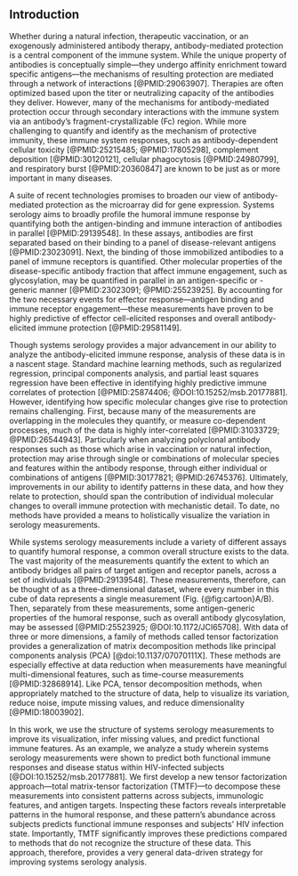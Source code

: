 ## Introduction

Whether during a natural infection, therapeutic vaccination, or an exogenously administered antibody therapy, antibody-mediated protection is a central component of the immune system. While the unique property of antibodies is conceptually simple—they undergo affinity enrichment toward specific antigens—the mechanisms of resulting protection are mediated through a network of interactions [@PMID:29063907]. Therapies are often optimized based upon the titer or neutralizing capacity of the antibodies they deliver. However, many of the mechanisms for antibody-mediated protection occur through secondary interactions with the immune system via an antibody’s fragment-crystallizable (Fc) region. While more challenging to quantify and identify as the mechanism of protective immunity, these immune system responses, such as antibody-dependent cellular toxicity [@PMID:25215485; @PMID:17805298], complement deposition [@PMID:30120121], cellular phagocytosis [@PMID:24980799], and respiratory burst [@PMID:20360847] are known to be just as or more important in many diseases.

A suite of recent technologies promises to broaden our view of antibody-mediated protection as the microarray did for gene expression. Systems serology aims to broadly profile the humoral immune response by quantifying both the antigen-binding and immune interaction of antibodies in parallel [@PMID:29139548]. In these assays, antibodies are first separated based on their binding to a panel of disease-relevant antigens [@PMID:23023091]. Next, the binding of those immobilized antibodies to a panel of immune receptors is quantified. Other molecular properties of the disease-specific antibody fraction that affect immune engagement, such as glycosylation, may be quantified in parallel in an antigen-specific or -generic manner [@PMID:23023091; @PMID:25523925]. By accounting for the two necessary events for effector response—antigen binding and immune receptor engagement—these measurements have proven to be highly predictive of effector cell-elicited responses and overall antibody-elicited immune protection [@PMID:29581149].

Though systems serology provides a major advancement in our ability to analyze the antibody-elicited immune response, analysis of these data is in a nascent stage. Standard machine learning methods, such as regularized regression, principal components analysis, and partial least squares regression have been effective in identifying highly predictive immune correlates of protection [@PMID:25874406; @DOI:10.15252/msb.20177881]. However, identifying how specific molecular changes give rise to protection remains challenging. First, because many of the measurements are overlapping in the molecules they quantify, or measure co-dependent processes, much of the data is highly inter-correlated [@PMID:31033729; @PMID:26544943]. Particularly when analyzing polyclonal antibody responses such as those which arise in vaccination or natural infection, protection may arise through single or combinations of molecular species and features within the antibody response, through either individual or combinations of antigens [@PMID:30177821; @PMID:26745376]. Ultimately, improvements in our ability to identify patterns in these data, and how they relate to protection, should span the contribution of individual molecular changes to overall immune protection with mechanistic detail. To date, no methods have provided a means to holistically visualize the variation in serology measurements.

While systems serology measurements include a variety of different assays to quantify humoral response, a common overall structure exists to the data. The vast majority of the measurements quantify the extent to which an antibody bridges all pairs of target antigen and receptor panels, across a set of individuals [@PMID:29139548]. These measurements, therefore, can be thought of as a three-dimensional dataset, where every number in this cube of data represents a single measurement (Fig. {@fig:cartoon}A/B). Then, separately from these measurements, some antigen-generic properties of the humoral response, such as overall antibody glycosylation, may be assessed [@PMID:25523925; @DOI:10.1172/JCI65708]. With data of three or more dimensions, a family of methods called tensor factorization provides a generalization of matrix decomposition methods like principal components analysis (PCA) [@doi:10.1137/07070111X]. These methods are especially effective at data reduction when measurements have meaningful multi-dimensional features, such as time-course measurements [@PMID:32868914]. Like PCA, tensor decomposition methods, when appropriately matched to the structure of data, help to visualize its variation, reduce noise, impute missing values, and reduce dimensionality [@PMID:18003902].

In this work, we use the structure of systems serology measurements to improve its visualization, infer missing values, and predict functional immune features. As an example, we analyze a study wherein systems serology measurements were shown to predict both functional immune responses and disease status within HIV-infected subjects [@DOI:10.15252/msb.20177881]. We first develop a new tensor factorization approach—total matrix-tensor factorization (TMTF)—to decompose these measurements into consistent patterns across subjects, immunologic features, and antigen targets. Inspecting these factors reveals interpretable patterns in the humoral response, and these pattern’s abundance across subjects predicts functional immune responses and subjects' HIV infection state. Importantly, TMTF significantly improves these predictions compared to methods that do not recognize the structure of these data. This approach, therefore, provides a very general data-driven strategy for improving systems serology analysis.
